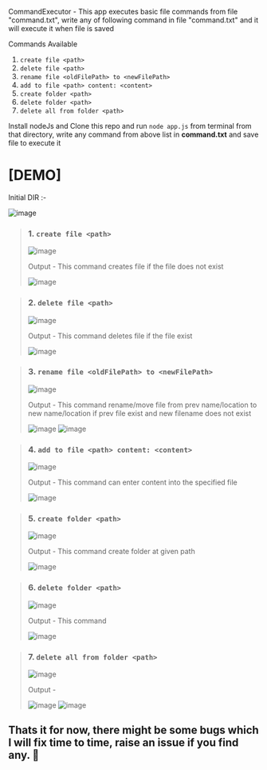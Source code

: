 CommandExecutor - This app executes basic file commands from file "command.txt", write any of following command in file "command.txt" and it will execute it when file is saved

Commands Available
1. `create file <path>`
2. `delete file <path>`
3. `rename file <oldFilePath> to <newFilePath>`
4. `add to file <path> content: <content>`
5. `create folder <path>`
6. `delete folder <path>`
7. `delete all from folder <path>`

Install nodeJs and Clone this repo and run `node app.js` from terminal from that directory, write any command from above list in **command.txt** and save file to execute it

# [DEMO]

Initial DIR :-

![image](https://user-images.githubusercontent.com/68836359/224502945-00134057-9241-47c4-82dd-92803ccb660c.png)


> ### 1. `create file <path>`
>
>![image](https://user-images.githubusercontent.com/68836359/224492162-db5d8e09-2411-4fa0-9ae2-9ca06fff68c9.png)
>
>Output - This command creates file if the file does not exist
>
>![image](https://user-images.githubusercontent.com/68836359/224492185-09d0170e-d76b-463f-ab2b-f247e8ee76aa.png)

> ### 2. `delete file <path>`
>
>![image](https://user-images.githubusercontent.com/68836359/224492253-78d462e5-bb9b-4751-8c79-e3d413896f40.png)
>
>Output - This command deletes file if the file exist
>
>![image](https://user-images.githubusercontent.com/68836359/224492262-f7c6237c-8b2a-4825-b215-19eea81f3480.png)

> ### 3. `rename file <oldFilePath> to <newFilePath>`
>
>![image](https://user-images.githubusercontent.com/68836359/224492415-3e97d4fc-1f92-41cf-83ab-fdf71b2f3222.png)
>
>Output - This command rename/move file from prev name/location to new name/location if prev file exist and new filename does not exist
>
>![image](https://user-images.githubusercontent.com/68836359/224492390-28141e0b-9a6b-4c60-a260-17f50167655b.png)
>![image](https://user-images.githubusercontent.com/68836359/224492417-ec54faa8-a981-415d-8344-b04e043b6425.png)

> ### 4. `add to file <path> content: <content>`
>
>![image](https://user-images.githubusercontent.com/68836359/224502313-71e23a06-a9cf-4fdd-893d-730d51eea771.png)
>
>Output - This command can enter content into the specified file
>
>![image](https://user-images.githubusercontent.com/68836359/224502303-f6059adf-1b5b-4015-8789-c8ece0d68f1b.png)

> ### 5. `create folder <path>`
>
>![image](https://user-images.githubusercontent.com/68836359/224502372-19c44cb5-e13c-4f50-be73-9fa08ac2f05c.png)
>
>Output - This command create folder at given path
>
>![image](https://user-images.githubusercontent.com/68836359/224502384-3f015247-99f6-4dfd-b6d7-6ad8575b5dd5.png)

> ### 6. `delete folder <path>`
>
>![image](https://user-images.githubusercontent.com/68836359/224502403-9948ae35-815a-49cd-8c7e-800cb7d7654e.png)
>
>Output - This command 
>
>![image](https://user-images.githubusercontent.com/68836359/224502432-19ebfcb3-58ba-4fa2-92cd-7477303bfadc.png)

> ### 7. `delete all from folder <path>`
>
>![image](https://user-images.githubusercontent.com/68836359/224502906-ec56d5f9-4217-44f4-b74a-66729ade3d8b.png)
>
>Output - 
>
>![image](https://user-images.githubusercontent.com/68836359/224502897-299b84f0-f5f0-492b-841f-1f3e85d8042c.png)
>![image](https://user-images.githubusercontent.com/68836359/224502915-5631f2d4-905e-4901-926b-c6a00f55b1cf.png)

## Thats it for now, there might be some bugs which I will fix time to time, raise an issue if you find any. 🥹


